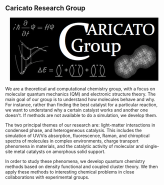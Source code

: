 ## Caricato Research Group

<p align="center">
  <img src="https://github.com/caricato-ku/.github/blob/main/profile/caricato_group.gif?raw=true" alt="Caricato Group Logo"/>
</p>


We are a theoretical and computational chemistry group, with a focus on molecular quantum mechanics (QM) and electronic structure theory. 
The main goal of our group is to understand how molecules behave and why. For instance, rather than finding the best catalyst for a particular reaction, 
we want to understand why a certain catalyst works and another one doesn't. If methods are not available to do a simulation, we develop them. 

The two principal themes of our research are: light-matter interactions in condensed phase, and heterogeneous catalysis. 
This includes the simulation of UV/Vis absorption, fluorescence, Raman, and chiroptical spectra of molecules in complex environments, 
charge transport phenomena in materials, and the catalytic activity of molecular and single-site metal catalysts on amorphous solid support. 

In order to study these phenomena, we develop quantum chemistry methods based on density functional and coupled cluster theory. 
We then apply these methods to interesting chemical problems in close collaborations with experimental groups.

<!--

🧙 Remember, you can do mighty things with the power of [Markdown](https://guides.github.com/features/mastering-markdown/)
-->
